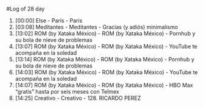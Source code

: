 #Log of 28 day

1. [00:00] Else - Paris - Paris
1. [03:08] Meditantes - Meditantes - Gracias (y adiós) minimalismo
1. [13:02] ROM (by Xataka México) - ROM (by Xataka México) - Pornhub y su bola de nieve de problemas
1. [13:07] ROM (by Xataka México) - ROM (by Xataka México) - YouTube te acompaña en la soledad
1. [13:14] ROM (by Xataka México) - ROM (by Xataka México) - Pornhub y su bola de nieve de problemas
1. [14:03] ROM (by Xataka México) - ROM (by Xataka México) - YouTube te acompaña en la soledad
1. [14:07] ROM (by Xataka México) - ROM (by Xataka México) - HBO Max “gratis” hasta por seis meses con Telmex
1. [14:25] Creativo - Creativo - 128. RICARDO PEREZ
